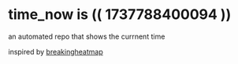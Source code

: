 # time_now is (( 1737788400094 ))

an automated repo that shows the currnent time

inspired by [breakingheatmap](https://github.com/breakingheatmap/breakingheatmap)
